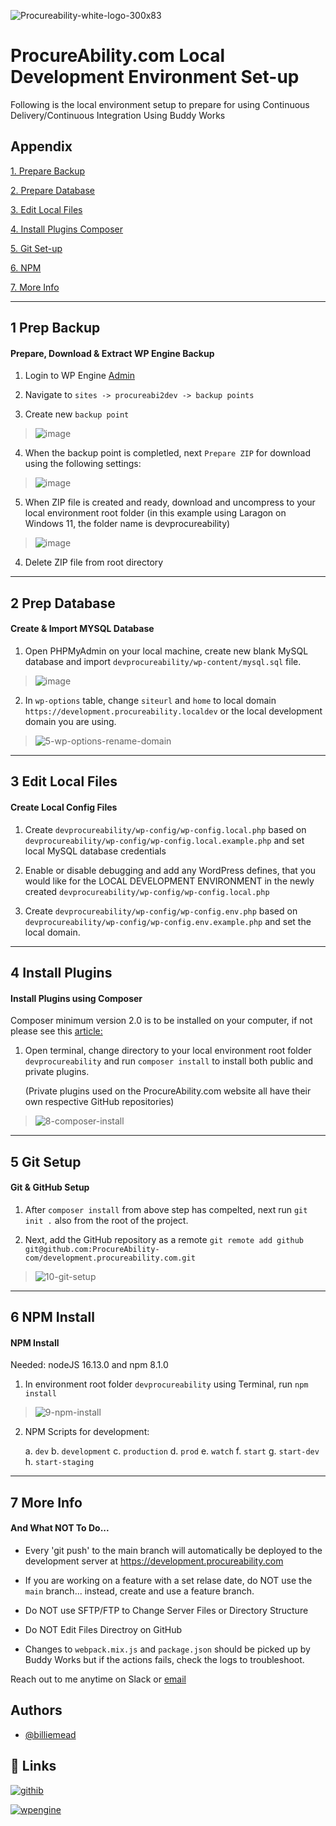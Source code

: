 ![Procureability-white-logo-300x83](https://user-images.githubusercontent.com/8992422/197682949-ada3ee4e-f4c8-4f3b-a2ec-9b0f3efe4d63.png)

# ProcureAbility.com Local Development Environment Set-up

Following is the local environment setup to prepare for using Continuous Delivery/Continuous Integration Using Buddy Works

## Appendix

[1. Prepare Backup](#1-prep-backup)

[2. Prepare Database](#2-prep-database)

[3. Edit Local Files](#3-edit-local-files)

[4. Install Plugins Composer](#4-install-plugins)

[5. Git Set-up](#5-git-setup)

[6. NPM](#6-npm-install)

[7. More Info](#7-more-info)

- - - -

## 1 Prep Backup ##

#### Prepare, Download & Extract WP Engine Backup ####

1. Login to WP Engine [Admin](https://identity.wpengine.com/)

2. Navigate to `sites -> procureabi2dev -> backup points`

3. Create new `backup point`

> ![image](https://user-images.githubusercontent.com/8992422/197681086-a2dcb8c0-19df-4454-bf62-089e8acf46c6.png)

4. When the backup point is completled, next `Prepare ZIP` for download using the following settings:

> ![image](https://user-images.githubusercontent.com/8992422/197683496-b194428a-3b71-42b5-b4cc-5628b2247d06.png)
 
5. When ZIP file is created and ready, download and uncompress to your local environment root folder (in this example using Laragon on Windows 11, the folder name is devprocureability)

> ![image](https://user-images.githubusercontent.com/8992422/197684149-4c1f8ce4-df21-4e96-bf8d-07e54cf11e55.png)

4. Delete ZIP file from root directory

- - - -

## 2 Prep Database ##

#### Create & Import MYSQL Database ####

1. Open PHPMyAdmin on your local machine, create new blank MySQL database and import `devprocureability/wp-content/mysql.sql` file.

> ![image](https://user-images.githubusercontent.com/8992422/197685034-5ba872df-ec04-4484-a669-37d0ac636f82.png)

2. In `wp-options` table, change `siteurl` and `home` to local domain `https://development.procureability.localdev` or the local development domain you are using.

> ![5-wp-options-rename-domain](https://user-images.githubusercontent.com/8992422/197685711-9bcd8ee6-c35c-432b-a2ea-7e76d8bd3222.png)

- - - -

## 3 Edit Local Files ##

#### Create Local Config Files ####

1. Create `devprocureability/wp-config/wp-config.local.php` based on `devprocureability/wp-config/wp-config.local.example.php` and set local MySQL database credentials

2. Enable or disable debugging and add any WordPress defines, that you would like for the LOCAL DEVELOPMENT ENVIRONMENT in the newly created `devprocureability/wp-config/wp-config.local.php`

3. Create `devprocureability/wp-config/wp-config.env.php` based on `devprocureability/wp-config/wp-config.env.example.php` and set the local domain.

- - - -

## 4 Install Plugins ##

#### Install Plugins using Composer ####

Composer minimum version 2.0 is to be installed on your computer, if not please see this [article:](https://www.geeksforgeeks.org/how-to-install-php-composer-on-windows/)

1. Open terminal, change directory to your local environment root folder `devprocureability` and run `composer install` to install both public and private plugins.

    (Private plugins used on the ProcureAbility.com website all have their own respective GitHub repositories)

> ![8-composer-install](https://user-images.githubusercontent.com/8992422/197696959-1beb3f19-c690-44ca-b3c8-2b8332e919f9.png)

- - - -

## 5 Git Setup ##

#### Git & GitHub Setup ####

1. After `composer install` from above step has compelted, next run `git init .` also from the root of the project. 

2. Next, add the GitHub repository as a remote `git remote add github git@github.com:ProcureAbility-com/development.procureability.com.git`

> ![10-git-setup](https://user-images.githubusercontent.com/8992422/197702297-1c6bab62-67b0-4ddd-bf3a-3d58460d9240.png)

- - - -

## 6 NPM Install ##

#### NPM Install ####

Needed: nodeJS 16.13.0 and npm 8.1.0

1. In environment root folder `devprocureability` using Terminal, run `npm install`

> ![9-npm-install](https://user-images.githubusercontent.com/8992422/197702798-6307e0f0-9746-4e78-a9a0-ca2d19b34e56.png)

2. NPM Scripts for development:

    a. `dev`
    b. `development`
    c. `production`
    d. `prod`
    e. `watch`
    f. `start`
    g. `start-dev`
    h. `start-staging`

- - - -

## 7 More Info ##

#### And What NOT To Do... #### 

* Every 'git push' to the main branch will automatically be deployed to the development server at https://development.procureability.com

* If you are working on a feature with a set relase date, do NOT use the `main` branch... instead, create and use a feature branch.

* Do NOT use SFTP/FTP to Change Server Files or Directory Structure

* Do NOT Edit Files Directroy on GitHub

* Changes to `webpack.mix.js` and `package.json` should be picked up by Buddy Works but if the actions fails, check the logs to troubleshoot. 

Reach out to me anytime on Slack or [email](mailto:billie@billiemead.com)


## Authors

- [@billiemead](https://www.github.com/billiemead)


## 🔗 Links

[![githib](https://img.shields.io/badge/github-000?style=for-the-badge&logo=github&logoColor=white)](https://github.com/ProcureAbility-com/development.procureability.com/)

[![wpengine](https://img.shields.io/badge/wpengine-0ECAD4?style=for-the-badge&logo=wpengine&logoColor=white)](https://wpengine.com/)
